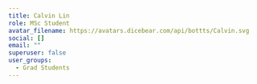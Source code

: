 ```yaml
---
title: Calvin Lin
role: MSc Student
avatar_filename: https://avatars.dicebear.com/api/bottts/Calvin.svg
social: []
email: ""
superuser: false
user_groups:
  - Grad Students
---
```

